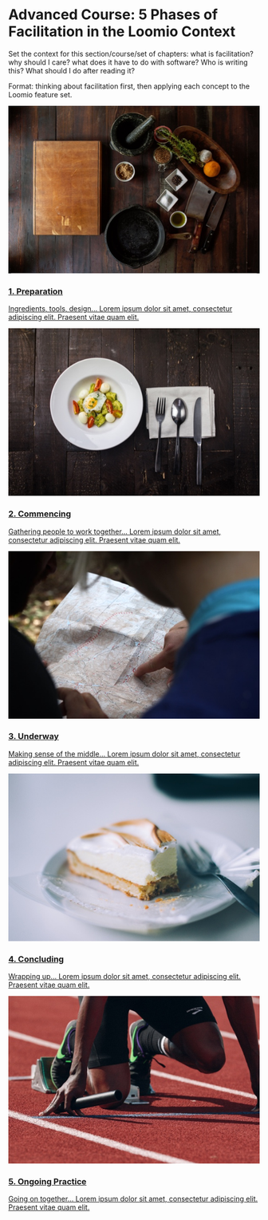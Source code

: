 # Advanced Course: 5 Phases of Facilitation in the Loomio Context

Set the context for this section/course/set of chapters: what is facilitation? why should I care? what does it have to do with software? Who is writing this? What should I do after reading it?

Format: thinking about facilitation first, then applying each concept to the Loomio feature set.


<a href="preparation.html">
  <div class="media-list">
    <img src="img/preparation_600.jpg" class="img-left img-200px">
    <h3>1. Preparation</h3>
    <p>Ingredients, tools, design... Lorem ipsum dolor sit amet, consectetur adipiscing elit. Praesent vitae quam elit.</p>
  </div>
</a>

<a href="commencing.html">
  <div class="media-list">
    <img src="img/commencing_600.jpg" class="img-left img-200px">
    <h3>2. Commencing</h3>
    <p>Gathering people to work together... Lorem ipsum dolor sit amet, consectetur adipiscing elit. Praesent vitae quam elit.</p>
  </div>
</a>

<a href="underway.html">
  <div class="media-list">
    <img src="img/underway_600.jpg" class="img-left img-200px">
    <h3>3. Underway</h3>
    <p>Making sense of the middle... Lorem ipsum dolor sit amet, consectetur adipiscing elit. Praesent vitae quam elit.</p>
  </div>
</a>

<a href="concluding.html">
  <div class="media-list">
    <img src="img/concluding_600.jpg" class="img-left img-200px">
    <h3>4. Concluding</h3>
    <p>Wrapping up... Lorem ipsum dolor sit amet, consectetur adipiscing elit. Praesent vitae quam elit.</p>
  </div>
</a>

<a href="ongoing_practice.html">
  <div class="media-list">
    <img src="img/practicing_600.jpg" class="img-left img-200px">
    <h3>5. Ongoing Practice</h3>
    <p>Going on together... Lorem ipsum dolor sit amet, consectetur adipiscing elit. Praesent vitae quam elit.</p>
  </div>
</a>

<!--
* [1. Preparation](preparation.md)
* [2. Commencing](commencing.md)
* [3. Underway](underway.md)
* [4. Concluding](concluding.md)
* [5. Ongoing Practice](ongoing_practice.md)

One sentence about each phase.

Diagrams or images for each section.

-->